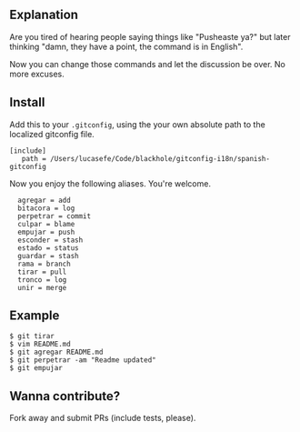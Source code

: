 ## Explanation

Are you tired of hearing people saying things like "Pusheaste ya?" but later thinking "damn, they have a point, the command is in English". 

Now you can change those commands and let the discussion be over. No more excuses. 


## Install 

Add this to your `.gitconfig`, using the your own absolute path to the localized gitconfig file. 

```
[include]
   path = /Users/lucasefe/Code/blackhole/gitconfig-i18n/spanish-gitconfig

```

Now you enjoy the following aliases. You're welcome. 

```
  agregar = add
  bitacora = log
  perpetrar = commit
  culpar = blame
  empujar = push
  esconder = stash
  estado = status
  guardar = stash
  rama = branch
  tirar = pull
  tronco = log
  unir = merge
```

## Example

```
$ git tirar
$ vim README.md
$ git agregar README.md
$ git perpetrar -am "Readme updated"
$ git empujar
```

## Wanna contribute?

Fork away and submit PRs (include tests, please). 

